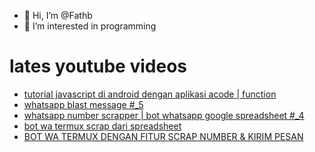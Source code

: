 - 👋 Hi, I’m @Fathb
- 👀 I’m interested in programming

# lates youtube videos
<!-- YOUTUBE:START -->
- [tutorial javascript di android dengan aplikasi acode | function](https://www.youtube.com/watch?v=3_8mk318wIc)
- [whatsapp blast message #_5](https://www.youtube.com/watch?v=Vi4Am3vOZVg)
- [whatsapp number scrapper | bot whatsapp google spreadsheet #_4](https://www.youtube.com/watch?v=DVcqQzKDrds)
- [bot wa termux scrap dari spreadsheet](https://www.youtube.com/watch?v=xx_7MMqAbAw)
- [BOT WA TERMUX DENGAN FITUR SCRAP NUMBER &amp; KIRIM PESAN](https://www.youtube.com/watch?v=1-C46cQd8Q4)
<!-- YOUTUBE:END -->

<!---
Fathb/Fathb is a ✨ special ✨ repository because its `README.md` (this file) appears on your GitHub profile.
You can click the Preview link to take a look at your changes.
--->
